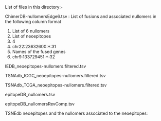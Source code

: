 List of files in this directory:-

ChimerDB-nullomersEdge6.tsv : 
List of fusions and associated nullomers in the following column format
1. List of 6 nullomers 
2. List of neoepitopes
3. 4
4. chr22:23632600:+:31
5. Names of the fused genes
6. chr9:133729451:+:32

IEDB_neoepitopes-nullomers.filtered.tsv

TSNAdb_ICGC_neoepitopes-nullomers.filtered.tsv

TSNAdb_TCGA_neoepitopes-nullomers.filtered.tsv

epitopeDB_nullomers.tsv

epitopeDB_nullomersRevComp.tsv

TSNEdb neoepitopes and the nullomers associated to the neoepitopes:
